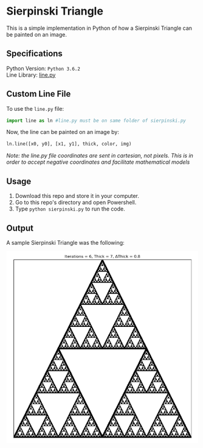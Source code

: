 # Sierpinski Triangle

This is a simple implementation in Python of how a Sierpinski Triangle can be painted on an image. <br />

## Specifications

Python Version: `Python 3.6.2` <br />
Line Library: [line.py](https://github.com/the-other-mariana/code-journal/blob/master/poly-spiral/line.py) <br />

## Custom Line File

To use the `line.py` file: <br />

```Python
import line as ln #line.py must be on same folder of sierpinski.py
```

Now, the line can be painted on an image by:

```Python
ln.line([x0, y0], [x1, y1], thick, color, img)
```
*Note: the line.py file coordinates are sent in cartesian, not pixels. This is in order to accept negative coordinates and facilitate mathematical models*

## Usage

1. Download this repo and store it in your computer.
1. Go to this repo's directory and open Powershell.
1. Type `python sierpinski.py` to run the code.

## Output

A sample Sierpinski Triangle was the following: <br />

![alt text](https://github.com/the-other-mariana/code-journal/blob/master/sierpinski-triangle/output/tri06.png?raw=true) <br />
